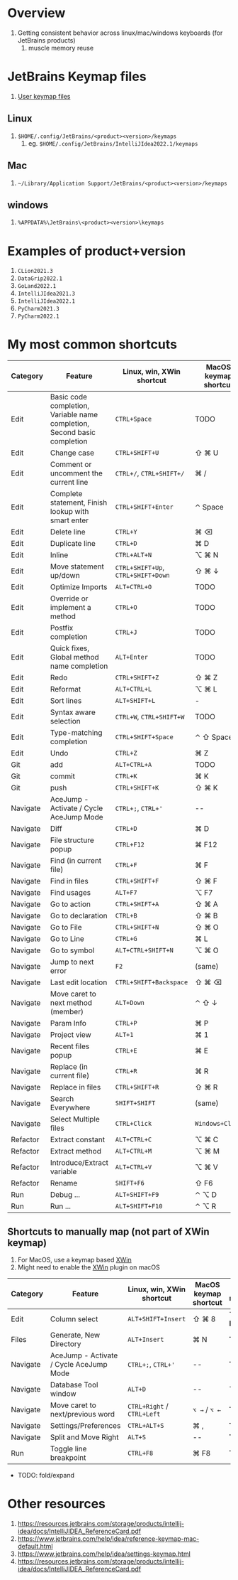# Overview
1. Getting consistent behavior across linux/mac/windows keyboards (for JetBrains products)
    1. muscle memory reuse


# JetBrains Keymap files
1. [User keymap files](https://www.jetbrains.com/help/idea/configuring-keyboard-and-mouse-shortcuts.html#custom_keymap_location)

## Linux
1. `$HOME/.config/JetBrains/<product><version>/keymaps`
    1. eg. `$HOME/.config/JetBrains/IntelliJIdea2022.1/keymaps`

## Mac
1. `~/Library/Application Support/JetBrains/<product><version>/keymaps`

## windows
1. `%APPDATA%\JetBrains\<product><version>\keymaps`

# Examples of product+version
1. `CLion2021.3`
1. `DataGrip2022.1`
1. `GoLand2022.1`
1. `IntelliJIdea2021.3`
1. `IntelliJIdea2022.1`
1. `PyCharm2021.3`
1. `PyCharm2022.1`


# My most common shortcuts
|Category|Feature|Linux, win, XWin shortcut|MacOS keymap shortcut|
|---|---|---|---|
|Edit|Basic code completion, Variable name completion, Second basic completion|`CTRL+Space`|TODO|
|Edit|Change case|`CTRL+SHIFT+U`|⇧ ⌘ U|
|Edit|Comment or uncomment the current line|`CTRL+/`, `CTRL+SHIFT+/`|⌘ /|
|Edit|Complete statement, Finish lookup with smart enter|`CTRL+SHIFT+Enter`|⌃ Space|
|Edit|Delete line|`CTRL+Y`|⌘ ⌫|
|Edit|Duplicate line|`CTRL+D`|⌘ D|
|Edit|Inline|`CTRL+ALT+N`|⌥ ⌘ N|
|Edit|Move statement up/down|`CTRL+SHIFT+Up`, `CTRL+SHIFT+Down`|⇧ ⌘ ↓|
|Edit|Optimize Imports|`ALT+CTRL+O`|TODO|
|Edit|Override or implement a method|`CTRL+O`|TODO|
|Edit|Postfix completion|`CTRL+J`|TODO|
|Edit|Quick fixes, Global method name completion|`ALT+Enter`|TODO|
|Edit|Redo|`CTRL+SHIFT+Z`|⇧ ⌘ Z|
|Edit|Reformat|`ALT+CTRL+L`|⌥ ⌘ L|
|Edit|Sort lines|`ALT+SHIFT+L`|-|
|Edit|Syntax aware selection|`CTRL+W`, `CTRL+SHIFT+W`|TODO|
|Edit|Type-matching completion|`CTRL+SHIFT+Space`|⌃ ⇧ Space|
|Edit|Undo|`CTRL+Z`|⌘ Z|
|Git|add|`ALT+CTRL+A`|TODO|
|Git|commit|`CTRL+K`|⌘ K|
|Git|push|`CTRL+SHIFT+K`|⇧ ⌘ K|
|Navigate|AceJump - Activate / Cycle AceJump Mode|`CTRL+;`, `CTRL+'`|--|
|Navigate|Diff|`CTRL+D`|⌘ D|
|Navigate|File structure popup|`CTRL+F12`|⌘ F12|
|Navigate|Find (in current file)|`CTRL+F`|⌘ F|
|Navigate|Find in files|`CTRL+SHIFT+F`|⇧ ⌘ F|
|Navigate|Find usages|`ALT+F7`|⌥ F7|
|Navigate|Go to action|`CTRL+SHIFT+A`|⇧ ⌘ A|
|Navigate|Go to declaration|`CTRL+B`|⇧ ⌘ B|
|Navigate|Go to File|`CTRL+SHIFT+N`|⇧ ⌘ O|
|Navigate|Go to Line|`CTRL+G`|⌘ L|
|Navigate|Go to symbol|`ALT+CTRL+SHIFT+N`|⌥ ⌘ O|
|Navigate|Jump to next error|`F2`|(same)|
|Navigate|Last edit location|`CTRL+SHIFT+Backspace`|⇧ ⌘ ⌫|
|Navigate|Move caret to next method (member)|`ALT+Down`|⌃ ⇧ ↓|
|Navigate|Param Info|`CTRL+P`|⌘ P|
|Navigate|Project view|`ALT+1`|⌘ 1|
|Navigate|Recent files popup|`CTRL+E`|⌘ E|
|Navigate|Replace (in current file)|`CTRL+R`|⌘ R|
|Navigate|Replace in files|`CTRL+SHIFT+R`|⇧ ⌘ R|
|Navigate|Search Everywhere|`SHIFT+SHIFT`|(same)|
|Navigate|Select Multiple files|`CTRL+Click`|`Windows+Click`|
|Refactor|Extract constant|`ALT+CTRL+C`|⌥ ⌘ C|
|Refactor|Extract method|`ALT+CTRL+M`|⌥ ⌘ M|
|Refactor|Introduce/Extract variable|`ALT+CTRL+V`|⌥ ⌘ V|
|Refactor|Rename|`SHIFT+F6`|⇧ F6|
|Run|Debug ...|`ALT+SHIFT+F9`|⌃ ⌥ D|
|Run|Run ...|`ALT+SHIFT+F10`|⌃ ⌥ R|


## Shortcuts to manually map (not part of XWin keymap)
1. For MacOS, use a keymap based [XWin](https://plugins.jetbrains.com/plugin/13094-xwin-keymap)
1. Might need to enable the [XWin](https://plugins.jetbrains.com/plugin/13094-xwin-keymap) plugin on macOS

|Category|Feature|Linux, win, XWin shortcut|MacOS keymap shortcut|Add mapping|
|---|---|---|---|---|
|Edit|Column select|`ALT+SHIFT+Insert`|⇧ ⌘ 8|**⌥ ⇧ Help**|
|Files|Generate, New Directory|`ALT+Insert`|⌘ N|**TODO**|
|Navigate|AceJump - Activate / Cycle AceJump Mode|`CTRL+;`, `CTRL+'`|--|**TODO**|
|Navigate|Database Tool window|`ALT+D`|--|**⌥ D**|
|Navigate|Move caret to next/previous word|`CTRL+Right` / `CTRL+Left` |`⌥ →` / `⌥ ←`|**TODO**|
|Navigate|Settings/Preferences|`CTRL+ALT+S`|⌘ ,|**TODO**|
|Navigate|Split and Move Right|`ALT+S`|--|**TODO**|
|Run|Toggle line breakpoint|`CTRL+F8`|⌘ F8|**TODO**|

- TODO: fold/expand


# Other resources
1. https://resources.jetbrains.com/storage/products/intellij-idea/docs/IntelliJIDEA_ReferenceCard.pdf
1. https://www.jetbrains.com/help/idea/reference-keymap-mac-default.html
1. https://www.jetbrains.com/help/idea/settings-keymap.html
1. https://resources.jetbrains.com/storage/products/intellij-idea/docs/IntelliJIDEA_ReferenceCard.pdf
